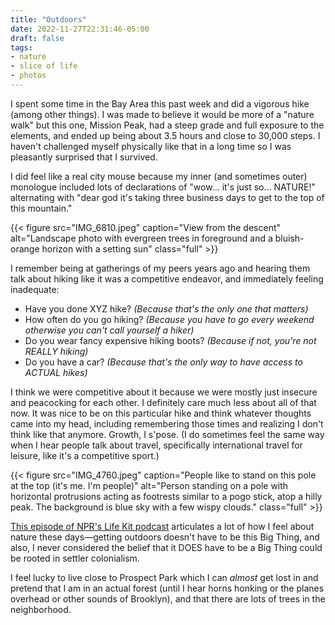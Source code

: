 ```yaml
---
title: "Outdoors"
date: 2022-11-27T22:31:46-05:00
draft: false
tags: 
- nature
- slice of life
- photos
---
```


I spent some time in the Bay Area this past week and did a vigorous hike (among other things). I was made to believe it would be more of a "nature walk" but this one, Mission Peak, had a steep grade and full exposure to the elements, and ended up being about 3.5 hours and close to 30,000 steps. I haven't challenged myself physically like that in a long time so I was pleasantly surprised that I survived. 

I did feel like a real city mouse because my inner (and sometimes outer) monologue included lots of declarations of "wow... it's just so... NATURE!" alternating with "dear god it's taking three business days to get to the top of this mountain."

{{< figure src="IMG_6810.jpeg" caption="View from the descent" alt="Landscape photo with evergreen trees in foreground and a bluish-orange horizon with a setting sun" class="full" >}}

I remember being at gatherings of my peers years ago and hearing them talk about hiking like it was a competitive endeavor, and immediately feeling inadequate:
* Have you done XYZ hike? _(Because that's the only one that matters)_
* How often do you go hiking? _(Because you have to go every weekend otherwise you can't call yourself a hiker)_
* Do you wear fancy expensive hiking boots? _(Because if not, you're not REALLY hiking)_
* Do you have a car? _(Because that's the only way to have access to ACTUAL hikes)_

I think we were competitive about it because we were mostly just insecure and peacocking for each other. I definitely care much less about all of that now. It was nice to be on this particular hike and think whatever thoughts came into my head, including remembering those times and realizing I don't think like that anymore. Growth, I s'pose. (I do sometimes feel the same way when I hear people talk about travel, specifically international travel for leisure, like it's a competitive sport.)

{{< figure src="IMG_4760.jpeg" caption="People like to stand on this pole at the top (it's me. I'm people)" alt="Person standing on a pole with horizontal protrusions acting as footrests similar to a pogo stick, atop a hilly peak. The background is blue sky with a few wispy clouds." class="full" >}}

[This episode of NPR's Life Kit podcast](https://www.npr.org/2022/04/14/1092822560/get-outside-enjoy-nature) articulates a lot of how I feel about nature these days—getting outdoors doesn't have to be this Big Thing, and also, I never considered the belief that it DOES have to be a Big Thing could be rooted in settler colonialism.

I feel lucky to live close to Prospect Park which I can _almost_ get lost in and pretend that I am in an actual forest (until I hear horns honking or the planes overhead or other sounds of Brooklyn), and that there are lots of trees in the neighborhood.